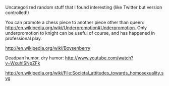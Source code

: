 Uncategorized random stuff that I found interesting (like Twitter but version controlled!)

You can promote a chess piece to another piece other than queen: <http://en.wikipedia.org/wiki/Underpromotion#Underpromotion>. Only underpromotion to knight can be useful of course, and has happened in professional play.

<http://en.wikipedia.org/wiki/Boysenberry>

Deadpan humor, dry humor: <http://www.youtube.com/watch?v=WxuhISNpZFk>

<http://en.wikipedia.org/wiki/File:Societal_attitudes_towards_homosexuality.svg>
